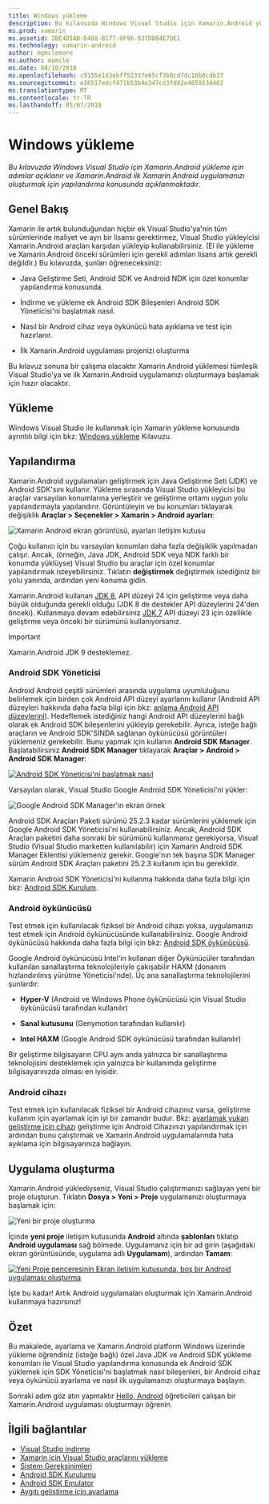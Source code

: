 ```yaml
---
title: Windows yükleme
description: Bu kılavuzda Windows Visual Studio için Xamarin.Android yükleme için adımlar açıklanır ve Xamarin.Android ilk Xamarin.Android uygulamanızı oluşturmak için yapılandırma konusunda açıklanmaktadır.
ms.prod: xamarin
ms.assetid: 2BE4D5AD-D468-B177-8F96-837D084E7DE1
ms.technology: xamarin-android
author: mgmclemore
ms.author: mamcle
ms.date: 04/10/2018
ms.openlocfilehash: c9155e1d3ebff52337e65cf3b8cd7dc16b8cdb37
ms.sourcegitcommit: e16517edcf471b53b4e347cd3fd82e485923d482
ms.translationtype: MT
ms.contentlocale: tr-TR
ms.lasthandoff: 05/07/2018
---
```

# <a name="windows-installation"></a>Windows yükleme

_Bu kılavuzda Windows Visual Studio için Xamarin.Android yükleme için adımlar açıklanır ve Xamarin.Android ilk Xamarin.Android uygulamanızı oluşturmak için yapılandırma konusunda açıklanmaktadır._


## <a name="overview"></a>Genel Bakış

Xamarin ile artık bulunduğundan hiçbir ek Visual Studio'ya'nin tüm sürümlerinde maliyet ve ayrı bir lisansı gerektirmez, Visual Studio yükleyicisi Xamarin.Android araçları karşıdan yükleyip kullanabilirsiniz.
(El ile yükleme ve Xamarin.Android önceki sürümleri için gerekli adımları lisans artık gerekli değildir.) Bu kılavuzda, şunları öğreneceksiniz:

-   Java Geliştirme Seti, Android SDK ve Android NDK için özel konumlar yapılandırma konusunda.

-   İndirme ve yükleme ek Android SDK Bileşenleri Android SDK Yöneticisi'ni başlatmak nasıl.

-   Nasıl bir Android cihaz veya öykünücü hata ayıklama ve test için hazırlanır.

-   İlk Xamarin.Android uygulaması projenizi oluşturma

Bu kılavuz sonuna bir çalışma olacaktır Xamarin.Android yüklemesi tümleşik Visual Studio'ya ve ilk Xamarin.Android uygulamanızı oluşturmaya başlamak için hazır olacaktır.

## <a name="installation"></a>Yükleme

Windows Visual Studio ile kullanmak için Xamarin yükleme konusunda ayrıntılı bilgi için bkz: [Windows yükleme](~/cross-platform/get-started/installation/windows.md) Kılavuzu.


## <a name="configuration"></a>Yapılandırma

Xamarin.Android uygulamaları geliştirmek için Java Geliştirme Seti (JDK) ve Android SDK'sını kullanır. Yükleme sırasında Visual Studio yükleyicisi bu araçlar varsayılan konumlarına yerleştirir ve geliştirme ortamı uygun yolu yapılandırmayla yapılandırır. Görüntüleyin ve bu konumları tıklayarak değişiklik **Araçlar > Seçenekler > Xamarin > Android ayarları**:

![Xamarin Android ekran görüntüsü, ayarları iletişim kutusu](windows-images/07-settings.png)

Çoğu kullanıcı için bu varsayılan konumları daha fazla değişiklik yapılmadan çalışır. Ancak, (örneğin, Java JDK, Android SDK veya NDK farklı bir konumda yüklüyse) Visual Studio bu araçlar için özel konumlar yapılandırmak isteyebilirsiniz. Tıklatın **değiştirmek** değiştirmek istediğiniz bir yolu yanında, ardından yeni konuma gidin.

Xamarin.Android kullanan [JDK 8](http://www.oracle.com/technetwork/java/javase/downloads/jdk8-downloads-2133151.html), API düzeyi 24 için geliştirme veya daha büyük olduğunda gerekli olduğu (JDK 8 de destekler API düzeylerini 24'den önceki). Kullanmaya devam edebilirsiniz [JDK 7](http://www.oracle.com/technetwork/java/javase/downloads/jdk7-downloads-1880260.html) API düzeyi 23 için özellikle geliştirme veya önceki bir sürümünü kullanıyorsanız.

> [!IMPORTANT]
> Xamarin.Android JDK 9 desteklemez.


### <a name="android-sdk-manager"></a>Android SDK Yöneticisi

Android Android çeşitli sürümleri arasında uygulama uyumluluğunu belirlemek için birden çok Android API düzeyi ayarlarını kullanır (Android API düzeyleri hakkında daha fazla bilgi için bkz: [anlama Android API düzeylerini](~/android/app-fundamentals/android-api-levels.md)).
Hedeflemek istediğiniz hangi Android API düzeylerini bağlı olarak ek Android SDK bileşenlerini yükleyip gerekebilir. Ayrıca, isteğe bağlı araçların ve Android SDK'SINDA sağlanan öykünücüsü görüntüleri yüklemeniz gerekebilir. Bunu yapmak için kullanın **Android SDK Manager**. Başlatabilirsiniz **Android SDK Manager** tıklayarak **Araçlar > Android > Android SDK Manager**:

[![Android SDK Yöneticisi'ni başlatmak nasıl](windows-images/08-sdk-manager-sml.png)](windows-images/08-sdk-manager.png#lightbox)

Varsayılan olarak, Visual Studio Google Android SDK Yöneticisi'ni yükler:

![Google Android SDK Manager'ın ekran örnek](windows-images/09-google-sdk-manager.png)

Android SDK Araçları Paketi sürümü 25.2.3 kadar sürümlerini yüklemek için Google Android SDK Yöneticisi'ni kullanabilirsiniz. Ancak, Android SDK Araçları paketini daha sonraki bir sürümünü kullanmanız gerekiyorsa, Visual Studio (Visual Studio marketten kullanılabilir) için Xamarin Android SDK Manager Eklentisi yüklemeniz gerekir. Google'nın tek başına SDK Manager sürüm Android SDK Araçları paketini 25.2.3 kullanım için bu gereklidir. 

Xamarin Android SDK Yöneticisi'ni kullanma hakkında daha fazla bilgi için bkz: [Android SDK Kurulum](~/android/get-started/installation/android-sdk.md).


### <a name="android-emulator"></a>Android öykünücüsü

Test etmek için kullanılacak fiziksel bir Android cihazı yoksa, uygulamanızı test etmek için Android öykünücüsünde kullanabilirsiniz. Google Android öykünücüsü hakkında daha fazla bilgi için bkz: [Android SDK öykünücüsü](~/android/deploy-test/debugging/android-sdk-emulator/index.md).

Google Android öykünücüsü Intel'in kullanan diğer Öykünücüler tarafından kullanılan sanallaştırma teknolojileriyle çakışabilir HAXM (donanım hızlandırılmış yürütme Yöneticisi'nde). Üç ana sanallaştırma teknolojilerini şunlardır:

-   **Hyper-V** (Android ve Windows Phone öykünücüsü için Visual Studio öykünücüsü tarafından kullanılır) 

-   **Sanal kutusunu** (Genymotion tarafından kullanılır)

-   **Intel HAXM** (Google Android SDK öykünücüsü tarafından kullanılır) 

Bir geliştirme bilgisayarın CPU aynı anda yalnızca bir sanallaştırma teknolojisini desteklemek için yalnızca bir kullanımda geliştirme bilgisayarınızda olması en iyisidir.

<a name="device" />

### <a name="android-device"></a>Android cihazı

Test etmek için kullanılacak fiziksel bir Android cihazınız varsa, geliştirme kullanım için ayarlamak için iyi bir zamandır budur. Bkz: [ayarlamak yukarı geliştirme için cihazı](~/android/get-started/installation/set-up-device-for-development.md) geliştirme için Android Cihazınızı yapılandırmak için ardından bunu çalıştırmak ve Xamarin.Android uygulamalarında hata ayıklama için bilgisayarınıza bağlayın.


## <a name="create-an-application"></a>Uygulama oluşturma

Xamarin.Android yüklediyseniz, Visual Studio çalıştırmanızı sağlayan yeni bir proje oluşturun. Tıklatın **Dosya > Yeni > Proje** uygulamanızı oluşturmaya başlamak için:

![Yeni bir proje oluşturma](windows-images/10-new-project.png)

İçinde **yeni proje** iletişim kutusunda **Android** altında **şablonları** tıklatıp **Android uygulaması** sağ bölmede. Uygulamanız için bir ad girin (aşağıdaki ekran görüntüsünde, uygulama adlı **Uygulamam**), ardından **Tamam**:

[![Yeni Proje penceresinin Ekran iletişim kutusunda, boş bir Android uygulaması oluşturma](windows-images/11-first-app-sml.w157.png)](windows-images/11-first-app.w157.png#lightbox)

İşte bu kadar! Artık Android uygulamaları oluşturmak için Xamarin.Android kullanmaya hazırsınız!


## <a name="summary"></a>Özet

Bu makalede, ayarlama ve Xamarin.Android platform Windows üzerinde yükleme öğrendiniz (isteğe bağlı) özel Java JDK ve Android SDK yükleme konumları ile Visual Studio yapılandırma konusunda ek Android SDK yüklemek için SDK Yöneticisi'ni başlatmak nasıl bileşenleri, bir Android cihaz veya öykünücü ayarlama ve nasıl ilk uygulamanızı oluşturmaya başlayın.

Sonraki adım göz atın yapmaktır [Hello, Android](~/android/get-started/hello-android/index.md) öğreticileri çalışan bir Xamarin.Android uygulaması oluşturmayı öğrenin.


## <a name="related-links"></a>İlgili bağlantılar

- [Visual Studio indirme](https://www.visualstudio.com/vs/)
- [Xamarin için Visual Studio araçlarını yükleme](~/cross-platform/get-started/installation/windows.md)
- [Sistem Gereksinimleri](~/cross-platform/get-started/requirements.md)
- [Android SDK Kurulumu](~/android/get-started/installation/android-sdk.md)
- [Android SDK Emulator](~/android/get-started/installation/android-emulator/index.md)
- [Aygıtı geliştirme için ayarlama](~/android/get-started/installation/set-up-device-for-development.md)

